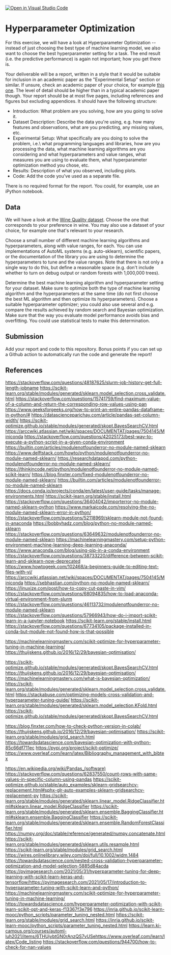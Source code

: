 [![Open in Visual Studio Code](https://classroom.github.com/assets/open-in-vscode-718a45dd9cf7e7f842a935f5ebbe5719a5e09af4491e668f4dbf3b35d5cca122.svg)](https://classroom.github.com/online_ide?assignment_repo_id=11789043&assignment_repo_type=AssignmentRepo)
# Hyperparameter Optimization

For this exercise, we will have a look at Hyperparameter Optimization --
instead of just choosing the best type of machine learning model, we also want
to choose the best hyperparameter setting for a task. The end result (i.e. the
predictive performance) is again not important; how you get there is.

Your deliverable will be a report, written in a style that it
would be suitable for inclusion in an academic paper as the "Experimental
Setup" section or similar. If unsure, check an academic paper of your choice,
for example [this one](https://www.eecs.uwyo.edu/~larsko/papers/pulatov_opening_2022-1.pdf). The
level of detail should be higher than in a typical academic paper though. Your
report should be at most five pages, including references and figures but
excluding appendices. It should have the following structure:
- Introduction: What problem are you solving, how are you going to solve it.
- Dataset Description: Describe the data you're using, e.g. how many features and observations, what are you predicting, any missing values, etc.
- Experimental Setup: What specifically are you doing to solve the problem, i.e.\ what programming languages and libraries, how are you processing the data, what machine learning algorithms are you considering and what hyperparameters and value ranges, what measures you are using to evaluate them, what hyperparameter optimization method you chose, etc.
- Results: Description of what you observed, including plots.
- Code: Add the code you've used as a separate file.

There is no required format for the report. You could, for example, use an
iPython notebook.

## Data

We will have a look at the [Wine Quality
dataset](https://archive-beta.ics.uci.edu/dataset/186/wine+quality). Choose the
one that corresponds to your preference in wine. You may also use a dataset of
your choice, for example one that's relevant to your research.

Choose a small number of different machine learning algorithms and
hyperparameters, along with value ranges, for each. You can use implementations
of AutoML systems (e.g. auto-sklearn), scientific papers, or the documentation
of the library you are using to determine the hyperparameters to tune and the
value ranges. Note that there is not only a single way to do this, but define a
reasonable space (e.g. don't include whether to turn on debug output or random
forests with 1,000,000 trees).

Determine the best machine learning algorithm and hyperparameter setting for
your dataset. Make sure to optimize both the type of machine learning algorithm
and the hyperparameters at the same time (do not first choose the best ML
algorithm and then optimize its hyperparameters). Choose a suitable
hyperparameter optimizer; you could also use several and e.g. compare the
results achieved by random search and Bayesian optimization. Make sure that the
way you evaluate model performance avoids bias and overfitting. You could use
statistical tests to make this determination.

## Submission

Add your report and code to this repository. Bonus points if you can set up a
Github action to automatically run the code and generate the report!

## References
https://stackoverflow.com/questions/48187625/slurm-job-history-get-full-length-jobname
https://scikit-learn.org/stable/modules/generated/sklearn.model_selection.cross_validate.html
https://stackoverflow.com/questions/15741759/find-maximum-value-of-a-column-and-return-the-corresponding-row-values-using-pan
https://www.geeksforgeeks.org/how-to-print-an-entire-pandas-dataframe-in-python/#
https://datascienceparichay.com/article/pandas-set-column-width/
https://scikit-optimize.github.io/stable/modules/generated/skopt.BayesSearchCV.html
https://arccwiki.atlassian.net/wiki/spaces/DOCUMENTAT/pages/7504145/Miniconda
https://stackoverflow.com/questions/42025173/best-way-to-execute-a-python-script-in-a-given-conda-environment
https://builtin.com/articles/modulenotfounderror-no-module-named-sklearn
https://www.delftstack.com/howto/python/modulenotfounderror-no-module-named-sklearn/
https://researchdatapod.com/python-modulenotfounderror-no-module-named-sklearn/
https://thinkincode.net/python/modulenotfounderror-no-module-named-scikit-learn/
https://blog.finxter.com/fixed-modulenotfounderror-no-module-named-sklearn/
https://builtin.com/articles/modulenotfounderror-no-module-named-sklearn
https://docs.conda.io/projects/conda/en/latest/user-guide/tasks/manage-environments.html
https://scikit-learn.org/stable/install.html
https://stackoverflow.com/questions/36404042/importerror-no-module-named-sklearn-python
https://www.markaicode.com/resolving-the-no-module-named-sklearn-error-in-python/
https://stackoverflow.com/questions/52118969/sklearn-module-not-found-in-anaconda
https://bobbyhadz.com/blog/python-no-module-named-sklearn
https://stackoverflow.com/questions/63649632/modulenotfounderror-no-module-named-sklearn
https://machinelearningmastery.com/setup-python-environment-machine-learning-deep-learning-anaconda/
https://www.anaconda.com/blog/using-pip-in-a-conda-environment
https://stackoverflow.com/questions/38733220/difference-between-scikit-learn-and-sklearn-now-deprecated
https://www.howtogeek.com/102468/a-beginners-guide-to-editing-text-files-with-vi/
https://arccwiki.atlassian.net/wiki/spaces/DOCUMENTAT/pages/7504145/Miniconda
https://sebhastian.com/python-no-module-named-sklearn/
https://linuxize.com/post/how-to-copy-cut-paste-in-vim/
https://stackoverflow.com/questions/68094835/how-to-load-anaconda-virtual-environment-from-slurm
https://stackoverflow.com/questions/46113732/modulenotfounderror-no-module-named-sklearn
https://stackoverflow.com/questions/57966943/how-do-i-import-scikit-learn-in-a-jupyter-notebook
https://scikit-learn.org/stable/install.html
https://stackoverflow.com/questions/67734105/package-installed-in-conda-but-module-not-found-how-is-that-possible

https://machinelearningmastery.com/scikit-optimize-for-hyperparameter-tuning-in-machine-learning/
https://thuijskens.github.io/2016/12/29/bayesian-optimisation/

https://scikit-optimize.github.io/stable/modules/generated/skopt.BayesSearchCV.html
https://thuijskens.github.io/2016/12/29/bayesian-optimisation/
https://machinelearningmastery.com/what-is-bayesian-optimization/
https://scikit-learn.org/stable/modules/generated/sklearn.model_selection.cross_validate.html
https://stackabuse.com/optimizing-models-cross-validation-and-hyperparameter-tuning-guide/
https://scikit-learn.org/stable/modules/generated/sklearn.model_selection.KFold.html
https://scikit-optimize.github.io/stable/modules/generated/skopt.BayesSearchCV.html

https://blog.finxter.com/how-to-check-python-version-in-colab/
https://thuijskens.github.io/2016/12/29/bayesian-optimisation/
https://scikit-learn.org/stable/modules/grid_search.html
https://towardsdatascience.com/bayesian-optimization-with-python-85c66df711ec
https://pypi.org/project/scikit-optimize/
https://www.overleaf.com/learn/latex/Bibliography_management_with_bibtex

https://en.wikipedia.org/wiki/Pandas_(software)
https://stackoverflow.com/questions/62837550/count-rows-with-same-values-in-specific-column-using-pandas
https://scikit-optimize.github.io/stable/auto_examples/sklearn-gridsearchcv-replacement.html#sphx-glr-auto-examples-sklearn-gridsearchcv-replacement-py
https://scikit-learn.org/stable/modules/generated/sklearn.linear_model.RidgeClassifier.html#sklearn.linear_model.RidgeClassifier
https://scikit-learn.org/stable/modules/generated/sklearn.ensemble.BaggingClassifier.html#sklearn.ensemble.BaggingClassifier
https://scikit-learn.org/stable/modules/generated/sklearn.ensemble.RandomForestClassifier.html
https://numpy.org/doc/stable/reference/generated/numpy.concatenate.html
https://scikit-learn.org/stable/modules/generated/sklearn.utils.resample.html
https://scikit-learn.org/stable/modules/grid_search.html
https://wires.onlinelibrary.wiley.com/doi/full/10.1002/widm.1484
https://towardsdatascience.com/nested-cross-validation-hyperparameter-optimization-and-model-selection-5885d84acda
https://pyimagesearch.com/2021/05/31/hyperparameter-tuning-for-deep-learning-with-scikit-learn-keras-and-tensorflow/https://pyimagesearch.com/2021/05/17/introduction-to-hyperparameter-tuning-with-scikit-learn-and-python/
https://machinelearningmastery.com/scikit-optimize-for-hyperparameter-tuning-in-machine-learning/
https://towardsdatascience.com/hyperparameter-optimization-with-scikit-learn-scikit-opt-and-keras-f13367f3e796
https://inria.github.io/scikit-learn-mooc/python_scripts/parameter_tuning_nested.html
https://scikit-learn.org/stable/modules/grid_search.html
https://inria.github.io/scikit-learn-mooc/python_scripts/parameter_tuning_nested.html
https://learn.ki-campus.org/courses/automl-luh2021/items/6THUjybtGN0rAnzQS7vUSehttps://www.overleaf.com/learn/latex/Code_listing
https://stackoverflow.com/questions/944700/how-to-check-for-nan-values

